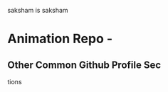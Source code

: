 









saksham is saksham 
















# Animation Repo - 
## Other Common Github Profile Sec



















tions



